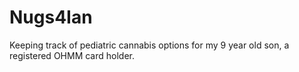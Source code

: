 # Nugs4Ian
Keeping track of pediatric cannabis options for my 9 year old son, a registered OHMM card holder.
